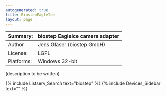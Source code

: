 ```yaml
---
autogenerated: true
title: BiostepEagleIce
layout: page
---
```


| Summary:   | biostep EagleIce camera adapter |
|------------|---------------------------------|
| Author     | Jens Gläser (biostep GmbH)      |
| License:   | LGPL                            |
| Platforms: | Windows 32-bit                  |

(description to be written)

{% include Listserv_Search text="biostep" %}
{% include Devices_Sidebar text="" %}
